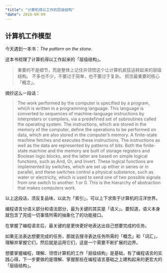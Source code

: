 ```yaml
---
"title": "计算机得以工作的层级结构"
"date": 2016-09-09
---
```


## 计算机工作模型

今天遇到一本书：*The pattern on the stone*.

这本书梳理了计算机得以工作起来的「层级结构」。

> 重要的不是细节，而是整体上记住并领悟这个让计算机疯狂运转起来的层级结构。
> 不多也不少，不要过于简单，也不要过于复杂。
> 抓住最重要的核心「概念」。

摘抄这么一段话：

> The work performed by the computer is specified by a program, which is written in a programming language. This language is converted to sequences of machine-language instructions by interpreters or compilers, via a predefined set of subroutines called the operating system. The instructions, which are stored in the memory of the computer, define the operations to be performed on data, which are also stored in the computer’s memory. A finite-state machine fetches and executes these instructions. The instructions as well as the data are represented by patterns of bits. Both the finite-state machine and the memory are built of storage registers and Boolean logic blocks, and the latter are based on simple logical functions, such as And, Or, and Invert. These logical functions are implemented by switches, which are set up either in series or in parallel, and these switches control a physical substance, such as water or electricity, which is used to send one of two possible signals from one switch to another: 1 or 0. This is the hierarchy of abstraction that makes computers work.

以上这段话，须反复品味，以此为「索引」，可以上下求索于计算机的汪洋世界。

编程语言分语义部分和语法部分，最为关键的其实是「语义」。要知道，语义本身就包含了完成一切事情所需的抽象化了的功能接口。

在掌握了编程语言后，最关键的是更快更好地表达出自己想要完成的任务。

如果无法表达想要完成的任务，那就去搜寻表达任务所需的「概念」和「词汇」，理解并掌握它们，然后就是运用它们，这是一个需要不断扩展的边界。

想要掌握编程，理解、领悟计算机的工作「层级结构」是基础，有了编程语言的实践心得，下一步要做的是理解、掌握那些在编程语言基础之上建构起来的更宏大的「层级结构」。
